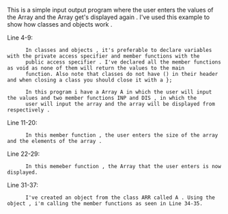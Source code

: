 This is a simple input output program where the user enters the values of the Array and the Array get's displayed again . I've used this 
example to show how classes and objects work . 

Line 4-9: 

          In classes and objects , it's preferable to declare variables with the private access specifier and member functions with the 
          public access specifier . I've declared all the member functions as void as none of them will return the values to the main
          function. Also note that classes do not have () in their header and when closing a class you should close it with a };

          In this program i have a Array A in which the user will input the values and two member functions INP and DIS , in which the
          user will input the array and the array will be displayed from respectively . 
          
          
Line 11-20:

          In this member function , the user enters the size of the array and the elements of the array .

Line 22-29:

          In this memeber function , the Array that the user enters is now displayed.
          
Line 31-37:

          I've created an object from the class ARR called A . Using the object , i'm calling the member functions as seen in Line 34-35.
          
            
